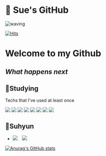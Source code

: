 # 🐣 Sue's GitHub


![waving](https://capsule-render.vercel.app/api?type=waving&height=200&text=Suhyun&animation=fadeIn&fontAlign=80&fontAlignY=40&color=gradient)

[![Hits](https://hits.seeyoufarm.com/api/count/incr/badge.svg?url=https%3A%2F%2Fgithub.com%2Fsue0725%2Fhit-counter&count_bg=%23B5E9E8&title_bg=%23B7B6ED&icon=&icon_color=%23F3EAEA&title=hits&edge_flat=false)](https://hits.seeyoufarm.com)

# Welcome to my Github
## _What happens next_


## 📕Studying

Techs that I've used at least once


  <img src="https://img.shields.io/badge/Python-3766AB?style=flat-square&logo=Python&logoColor=white"/></a>
  <img src="https://img.shields.io/badge/Go-00ADD8?style=flat-square&logo=Go&logoColor=white"/></a>
  <img src="https://img.shields.io/badge/C-A8B9CC?style=flat-square&logo=C&logoColor=white"/></a>
  <img src="https://img.shields.io/badge/Java-0071B5?style=flat-square&logo=Java&logoColor=white"/></a>
  <img src="https://img.shields.io/badge/Jupyter-F37626?style=flat-square&logo=Jupyter&logoColor=white"/></a>
  <img src="https://img.shields.io/badge/Google Colab-F9AB00?style=flat-square&logo=Google Colab&logoColor=white"/></a>
  <img src="https://img.shields.io/badge/MySQL-4479A1?style=flat-square&logo=MySQL&logoColor=white"/></a>
  <img src="https://img.shields.io/badge/GitHub-181717?style=flat-square&logo=GitHub&logoColor=white"/></a>
  
  
 ## 🌼Suhyun

 - [<img src="https://img.shields.io/badge/Instagram-E4405F?logo=Instagram&logoColor=white"/>](https://instagram.com/suehyu_n_) <img src="https://img.shields.io/badge/Gmail-d14836?style=flat&logo=Gmail&logoColor=white&link=mailto:suhyunn0725@gmail.com" style="height : auto; margin-left : 10px; margin-right : 10px;"/><a href="mailto:suhyunn0725@gmail.com">

![Anurag's GitHub stats](https://github-readme-stats.vercel.app/api?username=sue0725&&show_icons=true&&theme=gruvbox)
